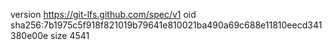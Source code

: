 version https://git-lfs.github.com/spec/v1
oid sha256:7b1975c5f918f821019b79641e810021ba490a69c688e11810eecd341380e00e
size 4541
